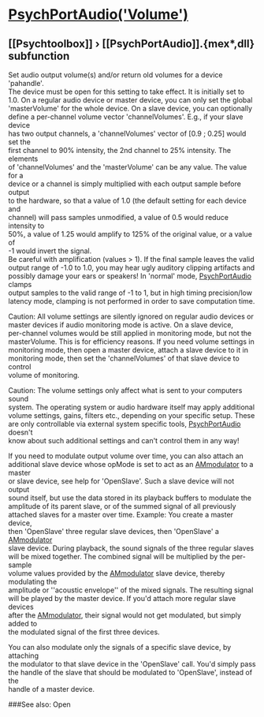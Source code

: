# [PsychPortAudio('Volume')](PsychPortAudio-Volume) 
## [[Psychtoolbox]] &#8250; [[PsychPortAudio]].{mex*,dll} subfunction


Set audio output volume(s) and/or return old volumes for a device 'pahandle'.  
The device must be open for this setting to take effect. It is initially set to  
1.0. On a regular audio device or master device, you can only set the global  
'masterVolume' for the whole device. On a slave device, you can optionally  
define a per-channel volume vector 'channelVolumes'. E.g., if your slave device  
has two output channels, a 'channelVolumes' vector of [0.9 ; 0.25] would set the  
first channel to 90% intensity, the 2nd channel to 25% intensity. The elements  
of 'channelVolumes' and the 'masterVolume' can be any value. The value for a  
device or a channel is simply multiplied with each output sample before output  
to the hardware, so that a value of 1.0 (the default setting for each device and  
channel) will pass samples unmodified, a value of 0.5 would reduce intensity to  
50%, a value of 1.25 would amplify to 125% of the original value, or a value of  
-1 would invert the signal.  
Be careful with amplification (values \> 1). If the final sample leaves the valid  
output range of -1.0 to 1.0, you may hear ugly auditory clipping artifacts and  
possibly damage your ears or speakers! In 'normal' mode, [PsychPortAudio](PsychPortAudio) clamps  
output samples to the valid range of -1 to 1, but in high timing precision/low  
latency mode, clamping is not performed in order to save computation time.  
  
Caution: All volume settings are silently ignored on regular audio devices or  
master devices if audio monitoring mode is active. On a slave device,  
per-channel volumes would be still applied in monitoring mode, but not the  
masterVolume. This is for efficiency reasons. If you need volume settings in  
monitoring mode, then open a master device, attach a slave device to it in  
monitoring mode, then set the 'channelVolumes' of that slave device to control  
volume of monitoring.  
  
Caution: The volume settings only affect what is sent to your computers sound  
system. The operating system or audio hardware itself may apply additional  
volume settings, gains, filters etc., depending on your specific setup. These  
are only controllable via external system specific tools, [PsychPortAudio](PsychPortAudio) doesn't  
know about such additional settings and can't control them in any way!  
  
If you need to modulate output volume over time, you can also attach an  
additional slave device whose opMode is set to act as an [AMmodulator](AMmodulator) to a master  
or slave device, see help for 'OpenSlave'. Such a slave device will not output  
sound itself, but use the data stored in its playback buffers to modulate the  
amplitude of its parent slave, or of the summed signal of all previously  
attached slaves for a master over time. Example: You create a master device,  
then 'OpenSlave' three regular slave devices, then 'OpenSlave' a [AMmodulator](AMmodulator)  
slave device. During playback, the sound signals of the three regular slaves  
will be mixed together. The combined signal will be multiplied by the per-sample  
volume values provided by the [AMmodulator](AMmodulator) slave device, thereby modulating the  
amplitude or ''acoustic envelope'' of the mixed signals. The resulting signal  
will be played by the master device. If you'd attach more regular slave devices  
after the [AMmodulator](AMmodulator), their signal would not get modulated, but simply added to  
the modulated signal of the first three devices.  
  
You can also modulate only the signals of a specific slave device, by attaching  
the modulator to that slave device in the 'OpenSlave' call. You'd simply pass  
the handle of the slave that should be modulated to 'OpenSlave', instead of the  
handle of a master device.  
  
  


###See also:
Open 
